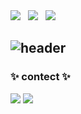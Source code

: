 <div align="left">
<img src="https://img.shields.io/badge/jonghwann@naver.com-3DDC84?style=flat-square&logo=maildotcom&logoColor=white&labelColor=3DDC84"/> &nbsp
<img src="https://img.shields.io/badge/@cottoncandypunch-DD2A7B?style=flat-square&logo=instagram&logoColor=white&labelColor=DD2A7B"/> &nbsp
<img src="https://img.shields.io/badge/@palgongsanredeu-5865F2?style=flat-square&logo=discord&logoColor=white&labelColor=5865F2"/>

## ![header](https://capsule-render.vercel.app/api?&type=Rounded&color=ADD8E6&height=200&section=header&text=Welcome%20to%20Jonghwan's%20GitHub&fontSize=50)




<h3 align="left">✨ contect ✨</h3>
<a href="https://www.instagram.com/cottoncandypunch/" target="_blank"><img src="https://img.shields.io/badge/instagram-DD2A7B?style=flat-square&logo=instagram&logoColor=white"/></a>
<a href="https://sites.google.com/view/jongjong/%ED%99%88" target="_blank"><img src="https://img.shields.io/badge/Portfoilo-7248B9?style=flat-square&logo=googleforms&logoColor=white"/></a>
</div>


